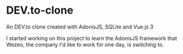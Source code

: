 # DEV.to-clone
An DEV.to clone created with AdonisJS, SQLite and Vue.js 3

I started working on this project to learn the AdonisJS framework that Wezeo, the company I'd like to work for one day, is switching to. 
